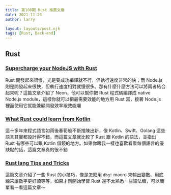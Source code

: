 ```yaml
---
title: 第108期 Rust 推薦文章
date: 2021-11-23
author: larry

layout: layouts/post.njk
tags: [Rust, Back-end]
---
```


## Rust
<!-- summary -->
### [Supercharge your NodeJS with Rust](https://skwee357.medium.com/supercharge-your-nodejs-with-rust-f78952d2fa8)

Rust 開發起來很慢，光是要成功編譯就不行，但執行速度非常的快；而 Node.js 則是開發起來很快，但執行速度相對就慢很多。那有什麼什麼方法可以將兩者結合起來呢？這篇文章介紹了 Neon，他可以幫你把 Rust 程式碼編譯成 native Node.js module，這樣你就可以把最需要效能的地方用 Rust 寫，接著 Node.js 裡面使用它就能兼顧開發效率跟效能囉
<!-- summary -->

### [What Rust could learn from Kotlin](https://medium.com/@cedricbeust/what-rust-could-learn-from-kotlin-b32ebe2da28d)

這十多年來程式語言如雨後春筍般不斷推陳出新，像 Kotlin、Swift、Golang 這些語言其實都設計得不錯。而這篇文章就比較了 Rust 跟 Kotlin 的語法，並指出 Rust 有哪些可以跟 Kotlin 借鏡的地方。如果你跟我一樣也喜歡看看每個語言的優缺點的話，這篇文章真的很不錯

### [Rust lang Tips and Tricks](https://mudit.blog/rust-tips-and-tricks/)

這篇文章介紹了一些 Rust 的小技巧，像是怎麼用 `dbg!` macro 來輸出變數、用底線來讓數字更好讀等等，如果才剛開始學習 Rust 還不太熟悉一些語法糖，可以簡單看一看這篇文章～
